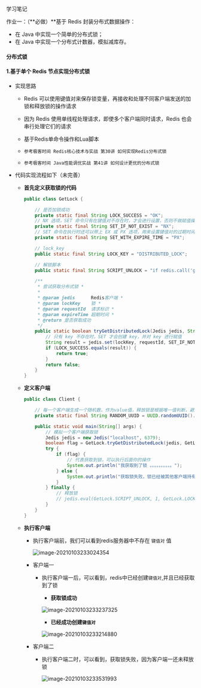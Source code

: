 学习笔记



作业一：（**必做）**基于 Redis 封装分布式数据操作：

- 在 Java 中实现一个简单的分布式锁；
- 在 Java 中实现一个分布式计数器，模拟减库存。



#### 分布式锁

#### 1.基于单个 Redis 节点实现分布式锁

* 实现思路

  * Redis 可以使用键值对来保存锁变量，再接收和处理不同客户端发送的加锁和释放锁的操作请求

  * 因为 Redis 使用单线程处理请求，即使多个客户端同时请求，Redis 也会串行处理它们的请求

  * 基于Redis单命令操作和Lua脚本

  * `参考极客时间 Redis核心技术与实战 第30讲 如何实现Redis分布式锁`

  * `参考极客时间 Java性能调优实战 第41讲 如何设计更优的分布式锁`

    

* 代码实现流程如下（未完善）

  * **首先定义获取锁的代码**

    ````java
    public class GetLock {
    
        // 是否加锁成功
        private static final String LOCK_SUCCESS = "OK";
        // NX 选项，SET 命令只有在键值对不存在时，才会进行设置，否则不做赋值操作
        private static final String SET_IF_NOT_EXIST = "NX";
        // SET 命令在执行时还可以带上 EX 或 PX 选项，用来设置键值对的过期时间。
        private static final String SET_WITH_EXPIRE_TIME = "PX";
    
        // lock_key
        public static final String LOCK_KEY = "DISTRIBUTED_LOCK";
    
        // 解锁脚本
        public static final String SCRIPT_UNLOCK = "if redis.call('get', KEYS[1]) == ARGV[1] then return redis.call('del', KEYS[1]) else return 0 end";
    
        /**
         * 尝试获取分布式锁 *
         *
         * @param jedis      Redis客户端 *
         * @param lockKey    锁 *
         * @param requestId  请求标识 *
         * @param expireTime 超期时间 *
         * @return 是否获取成功
         */
        public static boolean tryGetDistributedLock(Jedis jedis, String lockKey, String requestId, int expireTime) {
            // 只有 key 不存在时，SET 才会创建 key，并对 key 进行赋值
            String result = jedis.set(lockKey, requestId, SET_IF_NOT_EXIST, SET_WITH_EXPIRE_TIME, expireTime);
            if (LOCK_SUCCESS.equals(result)) {
                return true;
            }
            return false;
        }
    }
    ````

  * **定义客户端**

    ````java
    public class Client {
    
        // 每一个客户端生成一个随机数，作为value值，释放锁是根据唯一值判断，避免错误释放锁
        private static final String RANDOM_UUID = UUID.randomUUID().toString();
    
        public static void main(String[] args) {
            // 模拟一个客户端获取锁
            Jedis jedis = new Jedis("localhost", 6379);
            boolean flag = GetLock.tryGetDistributedLock(jedis, GetLock.LOCK_KEY, RANDOM_UUID, 100000);
            try {
                if (flag) {
                    // 代表获取到锁，可以执行后面你的操作
                    System.out.println("我获取到了锁 。。。。。。。。。。");
                } else {
                    System.out.println("获取锁失败，锁已经被其他客户端持有。。。。");
                }
            } finally {
                // 释放锁
                // jedis.eval(GetLock.SCRIPT_UNLOCK, 1, GetLock.LOCK_KEY, RANDOM_UUID);
            }
        }
    }
    ````

  * **执行客户端**

    * 执行客户端前，我们可以看到redis服务器中不存在 `键值对` 值

      ![image-20210103233024354](D:\Java-training-camp\JAVA-000\JAVA-000\Week_11\README.assets\image-20210103233024354.png)

    * 客户端一

      * 执行客户端一后，可以看到，redis中已经创建`键值对`,并且已经获取到了锁

        * **获取锁成功**

        ![image-20210103233237325](D:\Java-training-camp\JAVA-000\JAVA-000\Week_11\README.assets\image-20210103233237325.png)

        * **已经成功创建`键值对`**

        ![image-20210103233214880](D:\Java-training-camp\JAVA-000\JAVA-000\Week_11\README.assets\image-20210103233214880.png)

    * 客户端二

      * 执行客户端二时，可以看到，获取锁失败，因为客户端一还未释放锁

        ![image-20210103233531993](D:\Java-training-camp\JAVA-000\JAVA-000\Week_11\README.assets\image-20210103233531993.png)

      


